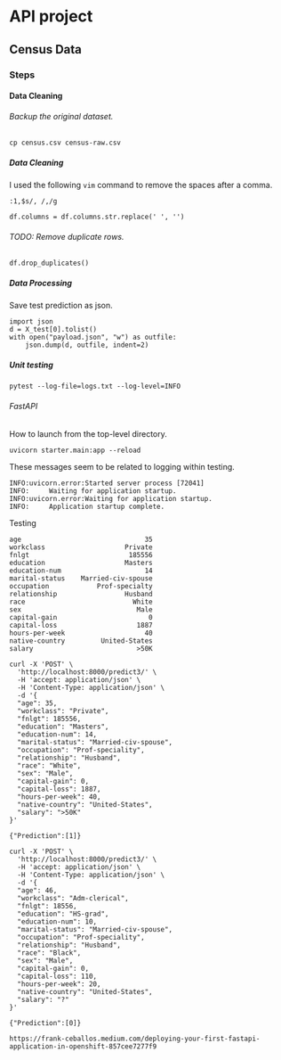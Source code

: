 # API project

## Census Data

### Steps

#### Data Cleaning

###### Backup the original dataset.
```
cp census.csv census-raw.csv
```

##### Data Cleaning
I used the following `vim` command to remove the spaces after a comma.
```
:1,$s/, /,/g
```
```
df.columns = df.columns.str.replace(' ', '')
```

###### TODO: Remove duplicate rows.
```
df.drop_duplicates()
```

##### Data Processing

Save test prediction as json.
```
import json
d = X_test[0].tolist()
with open("payload.json", "w") as outfile:
    json.dump(d, outfile, indent=2)
```

##### Unit testing
```
pytest --log-file=logs.txt --log-level=INFO
```

###### FastAPI

How to launch from the top-level directory.
```
uvicorn starter.main:app --reload
```

These messages seem to be related to logging within testing.
```
INFO:uvicorn.error:Started server process [72041]
INFO:     Waiting for application startup.
INFO:uvicorn.error:Waiting for application startup.
INFO:     Application startup complete.
```

Testing
```
age                               35
workclass                    Private
fnlgt                         185556
education                    Masters
education-num                     14
marital-status    Married-civ-spouse
occupation            Prof-specialty
relationship                 Husband
race                           White
sex                             Male
capital-gain                       0
capital-loss                    1887
hours-per-week                    40
native-country         United-States
salary                          >50K

curl -X 'POST' \
  'http://localhost:8000/predict3/' \
  -H 'accept: application/json' \
  -H 'Content-Type: application/json' \
  -d '{
  "age": 35,
  "workclass": "Private",
  "fnlgt": 185556,
  "education": "Masters",
  "education-num": 14,
  "marital-status": "Married-civ-spouse",
  "occupation": "Prof-speciality",
  "relationship": "Husband",
  "race": "White",
  "sex": "Male",
  "capital-gain": 0,
  "capital-loss": 1887,
  "hours-per-week": 40,
  "native-country": "United-States",
  "salary": ">50K"
}'
```
```
{"Prediction":[1]}
```
```
curl -X 'POST' \
  'http://localhost:8000/predict3/' \
  -H 'accept: application/json' \
  -H 'Content-Type: application/json' \
  -d '{
  "age": 46,
  "workclass": "Adm-clerical",
  "fnlgt": 18556,
  "education": "HS-grad",
  "education-num": 10,
  "marital-status": "Married-civ-spouse",
  "occupation": "Prof-speciality",
  "relationship": "Husband",
  "race": "Black",
  "sex": "Male",
  "capital-gain": 0,
  "capital-loss": 110,
  "hours-per-week": 20,
  "native-country": "United-States",
  "salary": "?"
}'
```
```
{"Prediction":[0]}
```
```
https://frank-ceballos.medium.com/deploying-your-first-fastapi-application-in-openshift-857cee7277f9
```
